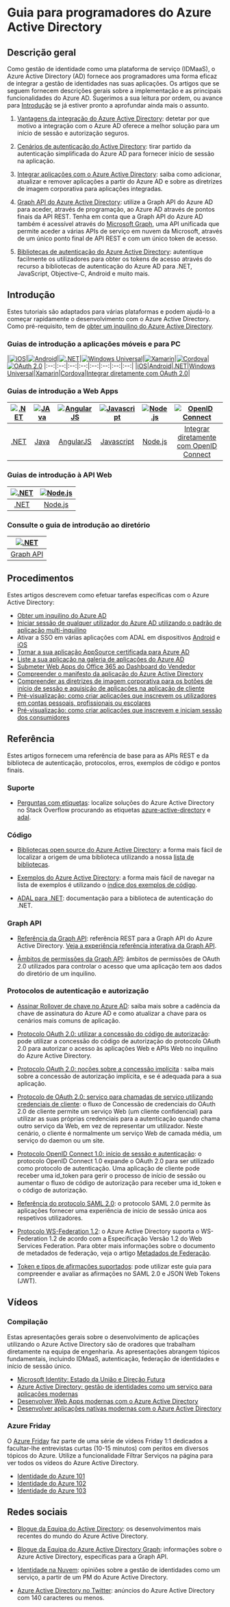 <properties
   pageTitle="Guia para programadores do Azure Active Directory | Microsoft Azure"
   description="Este artigo fornece um guia completo aos recursos dirigidos aos programadores do Azure Active Directory."
   services="active-directory"
   documentationCenter="dev-center-name"
   authors="msmbaldwin"
   manager="mbaldwin"
   editor=""/>

<tags
   ms.service="active-directory"
   ms.devlang="na"
   ms.topic="hero-article"
   ms.tgt_pltfrm="na"
   ms.workload="identity"
   ms.date="07/06/2016"
   ms.author="mbaldwin"/>


# Guia para programadores do Azure Active Directory

## Descrição geral
Como gestão de identidade como uma plataforma de serviço (IDMaaS), o Azure Active Directory (AD) fornece aos programadores uma forma eficaz de integrar a gestão de identidades nas suas aplicações. Os artigos que se seguem fornecem descrições gerais sobre a implementação e as principais funcionalidades do Azure AD. Sugerimos a sua leitura por ordem, ou avance para [Introdução](#getting-started) se já estiver pronto a aprofundar ainda mais o assunto.


1. [Vantagens da integração do Azure Active Directory](active-directory-how-to-integrate.md): detetar por que motivo a integração com o Azure AD oferece a melhor solução para um início de sessão e autorização seguros.

1. [Cenários de autenticação do Active Directory](active-directory-authentication-scenarios.md): tirar partido da autenticação simplificada do Azure AD para fornecer início de sessão na aplicação.

1. [Integrar aplicações com o Azure Active Directory](active-directory-integrating-applications.md): saiba como adicionar, atualizar e remover aplicações a partir do Azure AD e sobre as diretrizes de imagem corporativa para aplicações integradas.

1. [Graph API do Azure Active Directory](active-directory-graph-api.md): utilize a Graph API do Azure AD para aceder, através de programação, ao Azure AD através de pontos finais da API REST. Tenha em conta que a Graph API do Azure AD também é acessível através do [Microsoft Graph](https://graph.microsoft.io/), uma API unificada que permite aceder a várias APIs de serviço em nuvem da Microsoft, através de um único ponto final de API REST e com um único token de acesso.

1. [Bibliotecas de autenticação do Azure Active Directory](active-directory-authentication-libraries.md): autentique facilmente os utilizadores para obter os tokens de acesso através do recurso a bibliotecas de autenticação do Azure AD para .NET, JavaScript, Objective-C, Android e muito mais.


## Introdução

Estes tutoriais são adaptados para várias plataformas e podem ajudá-lo a começar rapidamente o desenvolvimento com o Azure Active Directory. Como pré-requisito, tem de [obter um inquilino do Azure Active Directory](active-directory-howto-tenant.md).

### Guias de introdução a aplicações móveis e para PC

|[![iOS](./media/active-directory-developers-guide/ios.png)](active-directory-devquickstarts-ios.md)|[![Android](./media/active-directory-developers-guide/android.png)](active-directory-devquickstarts-android.md)|[![.NET](./media/active-directory-developers-guide/net.png)](active-directory-devquickstarts-dotnet.md)|[![Windows Universal](./media/active-directory-developers-guide/windows.png)](active-directory-devquickstarts-windowsstore.md)|[![Xamarin](./media/active-directory-developers-guide/xamarin.png)](active-directory-devquickstarts-xamarin.md)|[![Cordova](./media/active-directory-developers-guide/cordova.png)](active-directory-devquickstarts-cordova.md)|[![OAuth 2.0](./media/active-directory-developers-guide/oauth-2.png)](active-directory-protocols-oauth-code.md)
|:--:|:--:|:--:|:--:|:--:|:--:|:--:|:--:|
|[iOS](active-directory-devquickstarts-ios.md)|[Android](active-directory-devquickstarts-android.md)|[.NET](active-directory-devquickstarts-dotnet.md)|[Windows Universal](active-directory-devquickstarts-windowsstore.md)|[Xamarin](active-directory-devquickstarts-xamarin.md)|[Cordova](active-directory-devquickstarts-cordova.md)|[Integrar diretamente com OAuth 2.0](active-directory-protocols-oauth-code.md)|

### Guias de introdução a Web Apps

|[![.NET](./media/active-directory-developers-guide/net.png)](active-directory-devquickstarts-webapp-dotnet.md)|[![JAva](./media/active-directory-developers-guide/java.png)](active-directory-devquickstarts-webapp-java.md)|[![AngularJS](./media/active-directory-developers-guide/angularjs.png)](active-directory-devquickstarts-angular.md)|[![Javascript](./media/active-directory-developers-guide/javascript.png)](https://github.com/Azure-Samples/active-directory-javascript-singlepageapp-dotnet-webapi)|[![Node.js](./media/active-directory-developers-guide/nodejs.png)](active-directory-devquickstarts-openidconnect-nodejs.md) | [![OpenID Connect](./media/active-directory-developers-guide/openid-connect.png)](active-directory-protocols-openid-connect-code.md)
|:--:|:--:|:--:|:--:|:--:|:--:|
|[.NET](active-directory-devquickstarts-webapp-dotnet.md)|[Java](active-directory-devquickstarts-webapp-java.md)|[AngularJS](active-directory-devquickstarts-angular.md)|[Javascript](https://github.com/Azure-Samples/active-directory-javascript-singlepageapp-dotnet-webapi)|[Node.js](active-directory-devquickstarts-openidconnect-nodejs.md)|[Integrar diretamente com OpenID Connect](active-directory-protocols-openid-connect-code.md)|

### Guias de introdução à API Web

|[![.NET](./media/active-directory-developers-guide/net.png)](active-directory-devquickstarts-webapi-dotnet.md)|[![Node.js](./media/active-directory-developers-guide/nodejs.png)](active-directory-devquickstarts-webapi-nodejs.md)
|:--:|:--:|
|[.NET](active-directory-devquickstarts-webapi-dotnet.md)|[Node.js](active-directory-devquickstarts-webapi-nodejs.md)

### Consulte o guia de introdução ao diretório

| [![.NET](./media/active-directory-developers-guide/graph.png)](active-directory-graph-api-quickstart.md)|
|:--:|
|[Graph API](active-directory-graph-api-quickstart.md)|

## Procedimentos

Estes artigos descrevem como efetuar tarefas específicas com o Azure Active Directory:

- [Obter um inquilino do Azure AD](active-directory-howto-tenant.md)
- [Iniciar sessão de qualquer utilizador do Azure AD utilizando o padrão de aplicação multi-inquilino](active-directory-devhowto-multi-tenant-overview.md) 
- Ativar a SSO em várias aplicações com ADAL em dispositivos [Android](active-directory-sso-android.md) e [iOS](active-directory-sso-ios.md)
- [Tornar a sua aplicação AppSource certificada para Azure AD](active-directory-devhowto-appsource-certified.md)
- [Liste a sua aplicação na galeria de aplicações do Azure AD](active-directory-app-gallery-listing.md)
- [Submeter Web Apps do Office 365 ao Dashboard do Vendedor](https://msdn.microsoft.com/office/office365/howto/submit-web-apps-seller-dashboard)
- [Compreender o manifesto da aplicação do Azure Active Directory](active-directory-application-manifest.md)
- [Compreender as diretrizes de imagem corporativa para os botões de início de sessão e aquisição de aplicações na aplicação de cliente](active-directory-branding-guidelines.md)
- [Pré-visualização: como criar aplicações que inscrevem os utilizadores em contas pessoais, profissionais ou escolares](active-directory-appmodel-v2-overview.md)
- [Pré-visualização: como criar aplicações que inscrevem e iniciam sessão dos consumidores](../active-directory-b2c/active-directory-b2c-overview.md)


## Referência

Estes artigos fornecem uma referência de base para as APIs REST e da biblioteca de autenticação, protocolos, erros, exemplos de código e pontos finais.  

###  Suporte
- [Perguntas com etiquetas](http://stackoverflow.com/questions/tagged/azure-active-directory): localize soluções do Azure Active Directory no Stack Overflow procurando as etiquetas [azure-active-directory](http://stackoverflow.com/questions/tagged/azure-active-directory) e [adal](http://stackoverflow.com/questions/tagged/adal).

### Código

- [Bibliotecas open source do Azure Active Directory](http://github.com/AzureAD): a forma mais fácil de localizar a origem de uma biblioteca utilizando a nossa [lista de bibliotecas](active-directory-authentication-libraries.md).

- [Exemplos do Azure Active Directory](https://github.com/azure-samples?query=active-directory): a forma mais fácil de navegar na lista de exemplos é utilizando o [índice dos exemplos de código](active-directory-code-samples.md).

- [ADAL para .NET](https://msdn.microsoft.com/library/azure/mt417579.aspx): documentação para a biblioteca de autenticação do .NET.

### Graph API

- [Referência da Graph API](https://msdn.microsoft.com/library/azure/hh974476.aspx): referência REST para a Graph API do Azure Active Directory. [Veja a experiência referência interativa da Graph API](https://msdn.microsoft.com/Library/Azure/Ad/Graph/api/api-catalog).

- [Âmbitos de permissões da Graph API](https://msdn.microsoft.com/Library/Azure/Ad/Graph/howto/azure-ad-graph-api-permission-scopes): âmbitos de permissões de OAuth 2.0 utilizados para controlar o acesso que uma aplicação tem aos dados do diretório de um inquilino.

### Protocolos de autenticação e autorização

- [Assinar Rollover de chave no Azure AD](active-directory-signing-key-rollover.md): saiba mais sobre a cadência da chave de assinatura do Azure AD e como atualizar a chave para os cenários mais comuns de aplicação.

- [Protocolo OAuth 2.0: utilizar a concessão do código de autorização](active-directory-protocols-oauth-code.md): pode utilizar a concessão do código de autorização do protocolo OAuth 2.0 para autorizar o acesso às aplicações Web e APIs Web no inquilino do Azure Active Directory.

- [Protocolo OAuth 2.0: noções sobre a concessão implícita](active-directory-dev-understanding-oauth2-implicit-grant.md) : saiba mais sobre a concessão de autorização implícita, e se é adequada para a sua aplicação.

- [Protocolo de OAuth 2.0: serviço para chamadas de serviço utilizando credenciais de cliente](active-directory-protocols-oauth-service-to-service.md): o fluxo de Concessão de credenciais do OAuth 2.0 de cliente permite um serviço Web (um cliente confidencial) para utilizar as suas próprias credenciais para a autenticação quando chama outro serviço da Web, em vez de representar um utilizador. Neste cenário, o cliente é normalmente um serviço Web de camada média, um serviço do daemon ou um site.

- [Protocolo OpenID Connect 1.0: início de sessão e autenticação](active-directory-protocols-openid-connect-code.md): o protocolo OpenID Connect 1.0 expande o OAuth 2.0 para ser utilizado como protocolo de autenticação. Uma aplicação de cliente pode receber uma id_token para gerir o processo de início de sessão ou aumentar o fluxo de código de autorização para receber uma id_token e o código de autorização.

- [Referência do protocolo SAML 2.0](active-directory-saml-protocol-reference.md): o protocolo SAML 2.0 permite às aplicações fornecer uma experiência de início de sessão única aos respetivos utilizadores.

- [Protocolo WS-Federation 1.2](http://docs.oasis-open.org/wsfed/federation/v1.2/os/ws-federation-1.2-spec-os.html): o Azure Active Directory suporta o WS-Federation 1.2 de acordo com a Especificação Versão 1.2 do Web Services Federation. Para obter mais informações sobre o documento de metadados de federação, veja o artigo [Metadados de Federação](active-directory-federation-metadata.md).

- [Token e tipos de afirmações suportados](active-directory-token-and-claims.md): pode utilizar este guia para compreender e avaliar as afirmações no SAML 2.0 e JSON Web Tokens (JWT).

## Vídeos

### Compilação

Estas apresentações gerais sobre o desenvolvimento de aplicações utilizando o Azure Active Directory são de oradores que trabalham diretamente na equipa de engenharia. As apresentações abrangem tópicos fundamentais, incluindo IDMaaS, autenticação, federação de identidades e início de sessão único.

- [Microsoft Identity: Estado da União e Direção Futura](https://azure.microsoft.com/documentation/videos/build-2016-microsoft-identity-state-of-the-union-and-future-direction/)
- [Azure Active Directory: gestão de identidades como um serviço para aplicações modernas](https://azure.microsoft.com/documentation/videos/build-2015-azure-active-directory-identity-management-as-a-service-for-modern-applications/)
- [Desenvolver Web Apps modernas com o Azure Active Directory](https://azure.microsoft.com/documentation/videos/build-2015-develop-modern-web-applications-with-azure-active-directory/)
- [Desenvolver aplicações nativas modernas com o Azure Active Directory](https://azure.microsoft.com/documentation/videos/build-2015-develop-modern-native-applications-with-azure-active-directory/)

### Azure Friday
O [Azure Friday](https://azure.microsoft.com/documentation/videos/azure-friday/) faz parte de uma série de vídeos Friday 1:1 dedicados a facultar-lhe entrevistas curtas (10-15 minutos) com peritos em diversos tópicos do Azure.  Utilize a funcionalidade Filtrar Serviços na página para ver todos os vídeos do Azure Active Directory.

- [Identidade do Azure 101](https://azure.microsoft.com/documentation/videos/azure-identity-basics/)
- [Identidade do Azure 102](https://azure.microsoft.com/documentation/videos/azure-identity-creating-active-directory/)
- [Identidade do Azure 103](https://azure.microsoft.com/documentation/videos/azure-identity-application-to-authenticate/)

## Redes sociais

- [Blogue da Equipa do Active Directory](http://blogs.technet.com/b/ad/): os desenvolvimentos mais recentes do mundo do Azure Active Directory.

- [Blogue da Equipa do Azure Active Directory Graph](http://blogs.msdn.com/b/aadgraphteam): informações sobre o Azure Active Directory, específicas para a Graph API.

- [Identidade na Nuvem](http://www.cloudidentity.net): opiniões sobre a gestão de identidades como um serviço, a partir de um PM do Azure Active Directory.  

- [Azure Active Directory no Twitter](https://twitter.com/azuread): anúncios do Azure Active Directory com 140 caracteres ou menos.



<!--HONumber=Aug16_HO1-->


